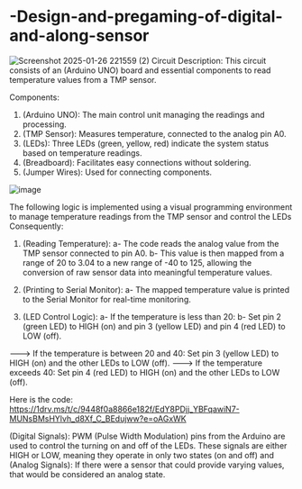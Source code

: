 # -Design-and-pregaming-of-digital-and-along-sensor


![Screenshot 2025-01-26 221559 (2)](https://github.com/user-attachments/assets/225ab939-7105-427d-bf42-409ad9f6f665)
Circuit Description:
This circuit consists of an (Arduino UNO) board and essential components to read temperature values from a TMP sensor.

Components:
1. (Arduino UNO): The main control unit managing the readings and processing.
2. (TMP Sensor): Measures temperature, connected to the analog pin A0.
3. (LEDs): Three LEDs (green, yellow, red) indicate the system status based on temperature readings.
4. (Breadboard): Facilitates easy connections without soldering.
5. (Jumper Wires): Used for connecting components.



![image](https://github.com/user-attachments/assets/a550d216-17d3-4979-8a4a-dbcbda76f3d7)


The following logic is implemented using a visual programming environment to manage temperature readings from the TMP sensor and control the LEDs Consequently:
1. (Reading Temperature):
    a- The code reads the analog value from the TMP sensor connected to pin A0.
    b- This value is then mapped from a range of 20 to 3.04 to a new range of -40 to 125, allowing the conversion of raw sensor data into meaningful temperature values.

2. (Printing to Serial Monitor):
   a- The mapped temperature value is printed to the Serial Monitor for real-time monitoring.

3. (LED Control Logic):
    a- If the temperature is less than 20:
    b- Set pin 2 (green LED) to HIGH (on) and pin 3 (yellow LED) and pin 4 (red LED) to LOW (off).
   
---> If the temperature is between 20 and 40:
     Set pin 3 (yellow LED) to HIGH (on) and the other LEDs to LOW (off).
---> If the temperature exceeds 40:
     Set pin 4 (red LED) to HIGH (on) and the other LEDs to LOW (off).


Here is the code:
https://1drv.ms/t/c/9448f0a8866e182f/EdY8PDjj_YBFqawiN7-MUNsBMsHYlvh_d8Xf_C_BEdujww?e=oAGxWK


(Digital Signals): PWM (Pulse Width Modulation) pins from the Arduino are used to control the turning on and off of the LEDs. These signals are either HIGH or LOW, meaning they operate in only two states (on and off) and (Analog Signals): If there were a sensor that could provide varying values, that would be considered an analog state.

